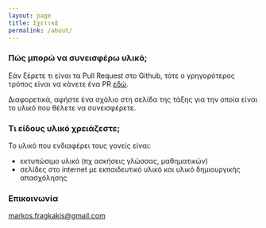 ```yaml
---
layout: page
title: Σχετικά
permalink: /about/
---
```


### Πώς μπορώ να συνεισφέρω υλικό;

Εάν ξέρετε τι είναι τα Pull Request στο Github, τότε ο γρηγορότερος τρόπος είναι να κάνετε ένα PR [εδώ](https://github.com/fragkakis/coronaparents/).

Διαφορετικά, αφήστε ένα σχόλιο στη σελίδα της τάξης για την οποία είναι το υλικό που θέλετε να συνεισφέρετε.

### Τι είδους υλικό χρειάζεστε;

Το υλικό που ενδιαφέρει τους γονείς είναι:

* εκτυπώσιμο υλικό (πχ ασκήσεις γλώσσας, μαθηματικών)
* σελίδες στο internet με εκπαιδευτικό υλικό και υλικό δημιουργικής απασχόλησης

### Επικοινωνία

[markos.fragkakis@gmail.com](mailto:markos.fragkakis@gmail.com)